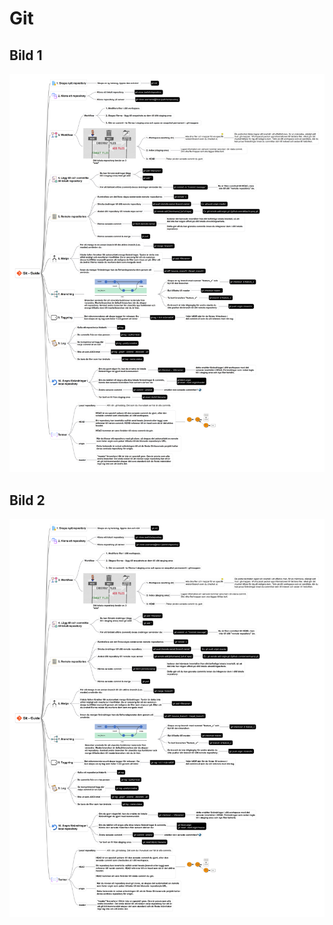 # Git

## Bild 1
![Git Guide 1](../Git/GitGuide-ExtraHigh.png)

## Bild 2
![Git Guide 2](../Git/Git-Guide.svg)


